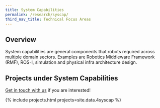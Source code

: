 ```yaml
---
title: System Capabilities
permalink: /research/syscap/
third_nav_title: Technical Focus Areas
---
```

## Overview  
System capabilities are general components that robots required across multiple domain sectors. Examples are Robotics Middleware Framework (RMF), ROS-I, simulation and physical infra architecture design.

## Projects under System Capabilities

[Get in touch with us](/contact-us/) if you are interested!

{% include projects.html projects=site.data.4syscap %}